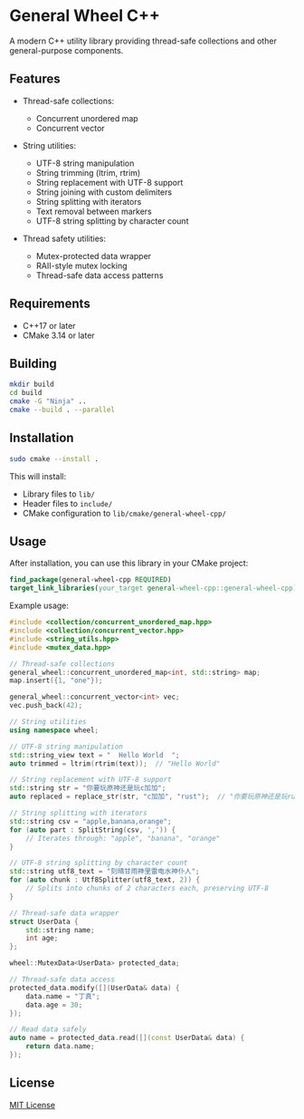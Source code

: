 # General Wheel C++

A modern C++ utility library providing thread-safe collections and other general-purpose components.

## Features

- Thread-safe collections:
  - Concurrent unordered map
  - Concurrent vector 

- String utilities:
  - UTF-8 string manipulation
  - String trimming (ltrim, rtrim)
  - String replacement with UTF-8 support
  - String joining with custom delimiters
  - String splitting with iterators
  - Text removal between markers
  - UTF-8 string splitting by character count

- Thread safety utilities:
  - Mutex-protected data wrapper
  - RAII-style mutex locking
  - Thread-safe data access patterns

## Requirements

- C++17 or later
- CMake 3.14 or later

## Building

```bash
mkdir build
cd build
cmake -G "Ninja" ..
cmake --build . --parallel
```

## Installation

```bash
sudo cmake --install .
```

This will install:
- Library files to `lib/`
- Header files to `include/`
- CMake configuration to `lib/cmake/general-wheel-cpp/`

## Usage

After installation, you can use this library in your CMake project:

```cmake
find_package(general-wheel-cpp REQUIRED)
target_link_libraries(your_target general-wheel-cpp::general-wheel-cpp)
```

Example usage:

```cpp
#include <collection/concurrent_unordered_map.hpp>
#include <collection/concurrent_vector.hpp>
#include <string_utils.hpp>
#include <mutex_data.hpp>

// Thread-safe collections
general_wheel::concurrent_unordered_map<int, std::string> map;
map.insert({1, "one"});

general_wheel::concurrent_vector<int> vec;
vec.push_back(42);

// String utilities
using namespace wheel;

// UTF-8 string manipulation
std::string_view text = "  Hello World  ";
auto trimmed = ltrim(rtrim(text));  // "Hello World"

// String replacement with UTF-8 support
std::string str = "你要玩原神还是玩c加加";
auto replaced = replace_str(str, "c加加", "rust");  // "你要玩原神还是玩rust"

// String splitting with iterators
std::string csv = "apple,banana,orange";
for (auto part : SplitString(csv, ',')) {
    // Iterates through: "apple", "banana", "orange"
}

// UTF-8 string splitting by character count
std::string utf8_text = "刻晴甘雨神里雷电水神仆人";
for (auto chunk : Utf8Splitter(utf8_text, 2)) {
    // Splits into chunks of 2 characters each, preserving UTF-8
}

// Thread-safe data wrapper
struct UserData {
    std::string name;
    int age;
};

wheel::MutexData<UserData> protected_data;

// Thread-safe data access
protected_data.modify([](UserData& data) {
    data.name = "丁真";
    data.age = 30;
});

// Read data safely
auto name = protected_data.read([](const UserData& data) {
    return data.name;
});
```

## License

[MIT License](LICENSE)
